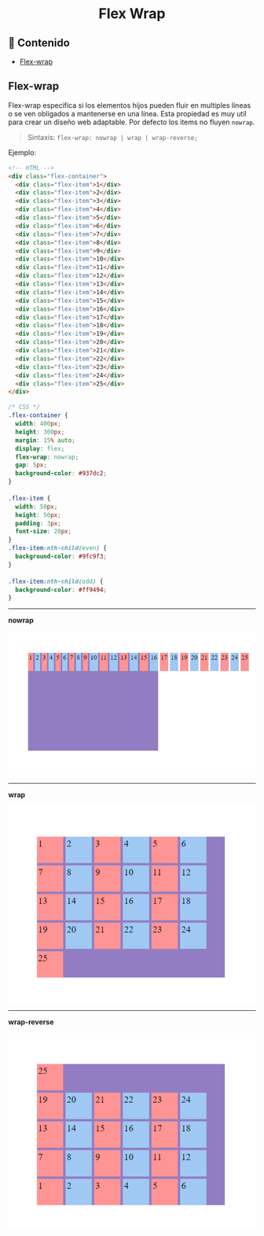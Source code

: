 <h1 align="center">Flex Wrap</h1>

<h2>📑 Contenido</h2>

- [Flex-wrap](#flex-wrap)

## Flex-wrap

Flex-wrap especifica si los elementos hijos pueden fluir en multiples líneas o se ven obligados a mantenerse en una línea. Esta propiedad es muy util para crear un diseño web adaptable. Por defecto los items no fluyen `nowrap`.

> Sintaxis: `flex-wrap: nowrap | wrap | wrap-reverse;`

Ejemplo:

```html
<!-- HTML -->
<div class="flex-container">
  <div class="flex-item">1</div>
  <div class="flex-item">2</div>
  <div class="flex-item">3</div>
  <div class="flex-item">4</div>
  <div class="flex-item">5</div>
  <div class="flex-item">6</div>
  <div class="flex-item">7</div>
  <div class="flex-item">8</div>
  <div class="flex-item">9</div>
  <div class="flex-item">10</div>
  <div class="flex-item">11</div>
  <div class="flex-item">12</div>
  <div class="flex-item">13</div>
  <div class="flex-item">14</div>
  <div class="flex-item">15</div>
  <div class="flex-item">16</div>
  <div class="flex-item">17</div>
  <div class="flex-item">18</div>
  <div class="flex-item">19</div>
  <div class="flex-item">20</div>
  <div class="flex-item">21</div>
  <div class="flex-item">22</div>
  <div class="flex-item">23</div>
  <div class="flex-item">24</div>
  <div class="flex-item">25</div>
</div>
```

```css
/* CSS */
.flex-container {
  width: 400px;
  height: 300px;
  margin: 15% auto;
  display: flex;
  flex-wrap: nowrap;
  gap: 5px;
  background-color: #937dc2;
}

.flex-item {
  width: 50px;
  height: 50px;
  padding: 3px;
  font-size: 20px;
}
.flex-item:nth-child(even) {
  background-color: #9fc9f3;
}

.flex-item:nth-child(odd) {
  background-color: #ff9494;
}
```

---

**nowrap**

![Flex](./img/nowrap.png)

---

**wrap**

![Flex](./img/wrap.png)

---

**wrap-reverse**

![Flex](./img/wrap-reverse.png)
